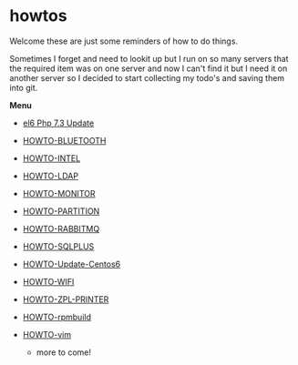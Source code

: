 # howtos
Welcome these are just some reminders of how to do things.

Sometimes I forget and need to lookit up but I run on so many servers that the required item was on one server and now I can't find it but I need it on another server so I decided to start collecting my todo's and saving them into git.

**Menu**
- [el6 Php 7.3 Update](../main/doc/HOWTO-Update-Centos6.md)

- [HOWTO-BLUETOOTH](../main/doc/HOWTO-BLUETOOTH.md)
- [HOWTO-INTEL](../main/doc/HOWTO-INTEL.md)
- [HOWTO-LDAP](../main/doc/HOWTO-LDAP.md)
- [HOWTO-MONITOR](../main/doc/HOWTO-MONITOR.md)
- [HOWTO-PARTITION](../main/doc/HOWTO-PARTITION.md)
- [HOWTO-RABBITMQ](../main/doc/HOWTO-RABBITMQ.md)
- [HOWTO-SQLPLUS](../main/doc/HOWTO-SQLPLUS.md)
- [HOWTO-Update-Centos6](../main/doc/HOWTO-Update-Centos6.md)
- [HOWTO-WIFI](../main/doc/HOWTO-WIFI.md)
- [HOWTO-ZPL-PRINTER](../main/doc/HOWTO-ZPL-PRINTER.md)
- [HOWTO-rpmbuild](../main/doc/HOWTO-rpmbuild.md)
- [HOWTO-vim](../main/doc/HOWTO-vim.md)


    - more to come!
